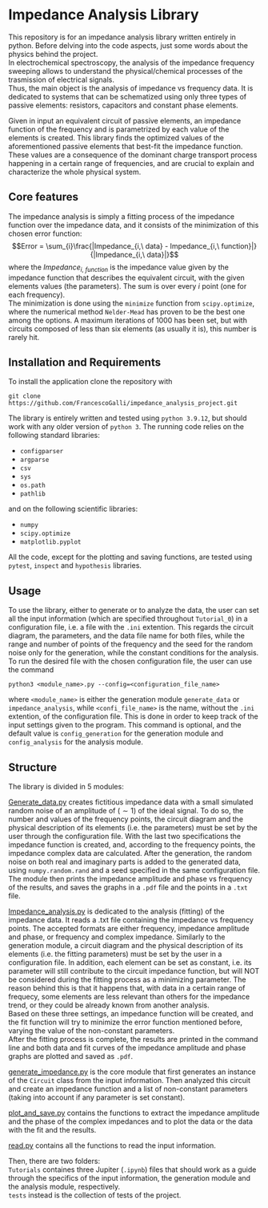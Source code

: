# Impedance Analysis Library
This repository is for an impedance analysis library written entirely in
python. Before delving into the code aspects, just some words about the
physics behind the project.\
In electrochemical spectroscopy, the analysis of the impedance frequency
sweeping allows to understand the physical/chemical processes of the
trasmission of electrical signals.\
Thus, the main object is the analysis of impedance vs frequency data. It is
dedicated to systems that can be schematized using only three types of passive
elements: resistors, capacitors and constant phase elements.

Given in input an equivalent circuit of passive elements, an impedance
function of the frequency and is parametrized by each value of the elements is
created. This library finds the optimized values of the aforementioned
passive elements that best-fit the impedance function. These values are a
consequence of the dominant charge transport process happening in a certain
range of frequencies, and are crucial to explain and characterize the whole
physical system.


## Core features
The impedance analysis is simply a fitting process of the impedance function
over the impedance data, and it consists of the minimization of this chosen
error function:
$$Error = \sum_{i}\frac{|Impedance_{i,\ data} - Impedance_{i,\ function}|}
    {|Impedance_{i,\ data}|}$$
where the $Impedance_{i,\ function}$ is the impedance value given by the
impedance function that describes the equivalent circuit, with the given
elements values (the parameters). The sum is over every $i$ point (one for
each frequency).\
The minimization is done using the `minimize` function from `scipy.optimize`,
where the numerical method `Nelder-Mead` has proven to be the best one among
the options. A maximum iterations of 1000 has been set, but with circuits
composed of less than six elements (as usually it is), this number is rarely
hit.

## Installation and Requirements
To install the application clone the repository with
```
git clone https://github.com/FrancescoGalli/impedance_analysis_project.git
```

The library is entirely written and tested using `python 3.9.12`, but should
work with any older version of `python 3`. The running code relies on the
following standard libraries:
- `configparser`
- `argparse`
- `csv`
- `sys`
- `os.path`
- `pathlib`

and on the following scientific libraries:
- `numpy`
- `scipy.optimize`
- `matplotlib.pyplot`

All the code, except for the plotting and saving functions, are tested using
`pytest`, `inspect` and `hypothesis` libraries.


## Usage
To use the library, either to generate or to analyze the data, the user can
set all the input information (which are specified throughout `Tutorial_0`)
in a configuration file, i.e. a file with the `.ini` extention.
This regards the circuit diagram, the parameters, and the data file name for
both files, while the range and number of points of the frequency and the
seed for the random noise only for the generation, while the constant
conditions for the analysis.\
To run the desired file with the chosen configuration file, the user can use
the command
```
python3 <module_name>.py --config=<configuration_file_name>
```
where `<module_name>` is either the generation module `generate_data` or
`impedance_analysis`, while `<confi_file_name>` is the name, without the
`.ini` extention, of the configuration file. This is done in order to keep
track of the input settings given to the program. This command is optional,
and the default value is `config_generation` for the generation module and
`config_analysis` for the analysis module.

## Structure
The library is divided in 5 modules:

[Generate_data.py](https://github.com/FrancescoGalli/impedance_analysis_project/blob/main/generate_data.py) creates fictitious impedance data with a small simulated random noise of an amplitude of ($\sim 1%$) of the ideal signal.
To do so, the number and values of the frequency points, the circuit diagram
and the physical description of its elements (i.e. the parameters) must be
set by the user through the configuration file. With the last two
specifications the impedance function is created, and, according to the
frequency points, the impedance complex data are calculated. After the
generation, the random noise on both real and imaginary parts is added to the
generated data, using `numpy.random.rand` and a seed specified in the same
configuration file. The module then prints the impedance amplitude and
phase vs frequency of the results, and saves the graphs in a `.pdf` file and
the points in a `.txt` file.

[Impedance_analysis.py](https://github.com/FrancescoGalli/impedance_analysis_project/blob/main/impedance_analysis.py) is dedicated to
the analysis (fitting) of the impedance data. It reads a .txt file containing
the impedance vs frequency points. The accepted formats are either frequency, impedance amplitude and phase, or frequency and complex impedance.
Similarly to the generation module, a circuit diagram and the physical
description of its elements (i.e. the fitting parameters) must be set by the
user in a configuration file. In addition, each element can be set as
constant, i.e. its parameter will still contribute to the circuit impedance
function, but will NOT be considered during the fitting process as a
minimizing parameter. The reason behind this is that it happens that, with
data in a certain range of frequecy, some elements are less relevant than
others for the impedance trend, or they could be already known from another
analysis.\
Based on these three settings, an impedance function will be created, and the
fit function will try to minimize the error function mentioned before,
varying the value of the non-constant parameters.\
After the fitting process is complete, the results are printed in the command
line and both data and fit curves of the impedance amplitude and phase graphs 
are plotted and saved as `.pdf`.

[generate_impedance.py](https://github.com/FrancescoGalli/impedance_analysis_project/blob/main/generate_impedance.py) is the core module that first generates an instance of the `Circuit` class from the input
information. Then analyzed this circuit and create an impedance function and
a list of non-constant parameters (taking into account if any parameter is set constant).

[plot_and_save.py](https://github.com/FrancescoGalli/impedance_analysis_project/blob/main/plot_and_save.py) contains the functions to extract the impedance amplitude and the phase of the complex impedances and to plot the data or the
data with the fit and the results.

[read.py](https://github.com/FrancescoGalli/impedance_analysis_project/blob/main/read.py) contains all the functions to read the input information.

Then, there are two folders:\
`Tutorials` containes three Jupiter (`.ipynb`) files that
should work as a guide through the specifics of the input information, the
generation module and the analysis module, respectively.\
`tests` instead is the collection of tests of the project.
